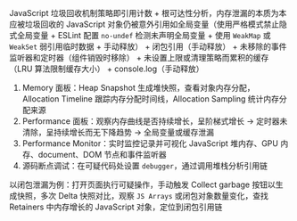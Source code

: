 JavaScript 垃圾回收机制策略即引用计数 + 根可达性分析，内存泄漏的本质为本应被垃圾回收的 JavaScript 对象仍被意外引用如全局变量（使用严格模式禁止隐式全局变量 + ESLint 配置 `no-undef` 检测未声明全局变量 + 使用 `WeakMap` 或 `WeakSet` 弱引用临时数据 + 手动释放） + 闭包引用（手动释放） + 未移除的事件监听器和定时器（组件销毁时移除） + 未设置上限或清理策略而累积的缓存（LRU 算法限制缓存大小） + console.log（手动释放）

1. Memory 面板：Heap Snapshot 生成堆快照，查看对象内存分配，Allocation Timeline 跟踪内存分配时间线，Allocation Sampling 统计内存分配来源
2. Performance 面板：观察内存曲线是否持续增长，呈阶梯式增长 -> 定时器未清除，呈持续增长而无下降趋势 -> 全局变量或缓存泄漏
3. Performance Monitor：实时监控记录并可视化 JavaScript 堆内存、GPU 内存、document、DOM 节点和事件监听器
4. 源码断点调试：在可疑代码处设置 `debugger`，通过调用堆栈分析引用链

以闭包泄漏为例：打开页面执行可疑操作，手动触发 Collect garbage 按钮以生成快照，多次 Delta 快照对比，观察 `JS Arrays` 或闭包对象数量变化，查找 Retainers 中内存增长的 JavaScript 对象，定位到闭包引用链

